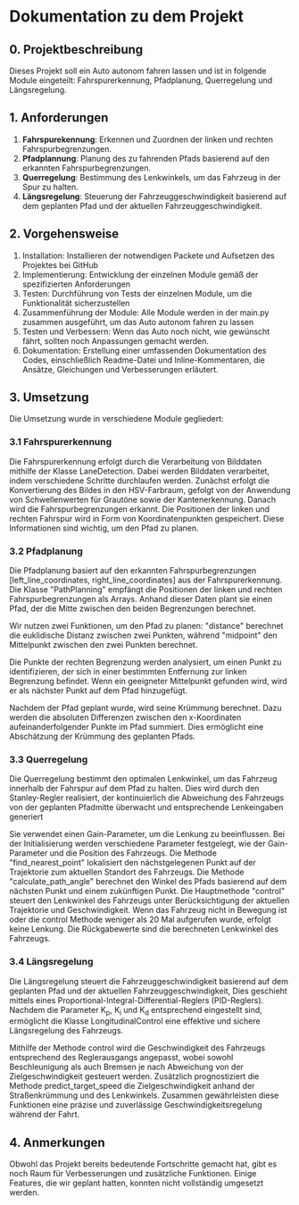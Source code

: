 # Dokumentation zu dem Projekt 


## 0. Projektbeschreibung
Dieses Projekt soll ein Auto autonom fahren lassen und ist in folgende 
Module eingeteilt:
Fahrspurerkennung, Pfadplanung, Querregelung und Längsregelung.

## 1. Anforderungen

1. **Fahrspurekennung**: Erkennen und Zuordnen der linken und rechten Fahrspurbegrenzungen.
2. **Pfadplannung**: Planung des zu fahrenden Pfads basierend auf den erkannten Fahrspurbegrenzungen.
3. **Querregelung**: Bestimmung des Lenkwinkels, um das Fahrzeug in der Spur zu halten.
4. **Längsregelung**: Steuerung der Fahrzeuggeschwindigkeit basierend auf dem geplanten Pfad und der aktuellen Fahrzeuggeschwindigkeit.

## 2. Vorgehensweise

1. Installation: Installieren der notwendigen Packete und Aufsetzen des Projektes bei GitHub
2. Implementierung: Entwicklung der einzelnen Module gemäß der spezifizierten Anforderungen
3. Testen: Durchführung von Tests der einzelnen Module, um die Funktionalität sicherzustellen
4. Zusammenführung der Module: Alle Module werden in der main.py zusammen ausgeführt, um das Auto autonom fahren zu lassen
5. Testen und Verbessern: Wenn das Auto noch nicht, wie gewünscht fährt, sollten noch Anpassungen gemacht werden.
6. Dokumentation: Erstellung einer umfassenden Dokumentation des Codes, einschließlich Readme-Datei und Inline-Kommentaren,
 die Ansätze, Gleichungen und Verbesserungen erläutert.


   
## 3. Umsetzung

Die Umsetzung wurde in verschiedene Module gegliedert:

### 3.1 Fahrspurerkennung

Die Fahrspurerkennung erfolgt durch die Verarbeitung von Bilddaten mithilfe der Klasse LaneDetection. 
Dabei werden Bilddaten verarbeitet, indem verschiedene Schritte durchlaufen werden. Zunächst erfolgt die Konvertierung
des Bildes in den HSV-Farbraum, gefolgt von der Anwendung von Schwellenwerten für Grautöne sowie der Kantenerkennung.
Danach wird die Fahrspurbegrenzungen erkannt. Die Positionen der linken und 
rechten Fahrspur wird in Form von Koordinatenpunkten gespeichert. 
Diese Informationen sind wichtig, um den Pfad zu planen.

### 3.2 Pfadplanung

Die Pfadplanung basiert auf den erkannten Fahrspurbegrenzungen [left_line_coordinates, right_line_coordinates] aus der 
Fahrspurerkennung.
Die Klasse "PathPlanning" empfängt die Positionen der linken und rechten Fahrspurbegrenzungen als Arrays. Anhand dieser Daten plant 
sie einen Pfad, der die Mitte zwischen den beiden Begrenzungen berechnet.

Wir nutzen zwei Funktionen, um den Pfad zu planen: "distance" berechnet die euklidische Distanz zwischen zwei Punkten,
während "midpoint" den Mittelpunkt zwischen den zwei Punkten berechnet.

Die Punkte der rechten Begrenzung werden analysiert, um einen Punkt zu identifizieren, der sich in einer 
bestimmten Entfernung zur linken Begrenzung befindet. 
Wenn ein geeigneter Mittelpunkt gefunden wird, wird er als nächster Punkt auf dem Pfad hinzugefügt.

Nachdem der Pfad geplant wurde, wird seine Krümmung berechnet. Dazu werden die absoluten Differenzen zwischen den 
x-Koordinaten aufeinanderfolgender Punkte im Pfad summiert. Dies ermöglicht eine Abschätzung der Krümmung des geplanten Pfads.

### 3.3 Querregelung
Die Querregelung bestimmt den optimalen Lenkwinkel, um das Fahrzeug innerhalb der Fahrspur auf dem Pfad zu halten. 
Dies wird durch den Stanley-Regler realisiert, der kontinuierlich die Abweichung des Fahrzeugs 
von der geplanten Pfadmitte überwacht und entsprechende Lenkeingaben generiert

Sie verwendet einen Gain-Parameter, um die Lenkung zu beeinflussen. Bei der Initialisierung werden verschiedene Parameter 
festgelegt, wie der Gain-Parameter und die Position des Fahrzeugs. 
Die Methode "find_nearest_point" lokalisiert den nächstgelegenen Punkt auf der Trajektorie zum aktuellen Standort des Fahrzeugs. 
Die Methode "calculate_path_angle" berechnet den Winkel des Pfads basierend auf dem nächsten Punkt und einem zukünftigen Punkt. 
Die Hauptmethode "control" steuert den Lenkwinkel des Fahrzeugs unter Berücksichtigung der aktuellen Trajektorie und Geschwindigkeit. 
Wenn das Fahrzeug nicht in Bewegung ist oder die control Methode weniger als 20 Mal aufgerufen wurde, erfolgt keine Lenkung. 
Die Rückgabewerte sind die berechneten Lenkwinkel des Fahrzeugs.

### 3.4 Längsregelung
Die Längsregelung steuert die Fahrzeuggeschwindigkeit basierend auf dem geplanten Pfad und der aktuellen Fahrzeuggeschwindigkeit, 
Dies geschieht mittels eines Proportional-Integral-Differential-Reglers (PID-Reglers). 
Nachdem die Parameter K<sub>p</sub>, K<sub>i</sub> und K<sub>d</sub> entsprechend eingestellt sind, 
ermöglicht die Klasse LongitudinalControl eine effektive und sichere Längsregelung des Fahrzeugs.

Mithilfe der Methode control wird die Geschwindigkeit des Fahrzeugs entsprechend des Reglerausgangs angepasst, 
wobei sowohl Beschleunigung als auch Bremsen je nach Abweichung von der Zielgeschwindigkeit gesteuert werden. 
Zusätzlich prognostiziert die Methode predict_target_speed die Zielgeschwindigkeit anhand der Straßenkrümmung und des Lenkwinkels. 
Zusammen gewährleisten diese Funktionen eine präzise und zuverlässige Geschwindigkeitsregelung während der Fahrt.


## 4. Anmerkungen
Obwohl das Projekt bereits bedeutende Fortschritte gemacht hat, gibt es noch Raum für Verbesserungen und zusätzliche Funktionen.
Einige Features, die wir geplant hatten, konnten nicht vollständig umgesetzt werden.


